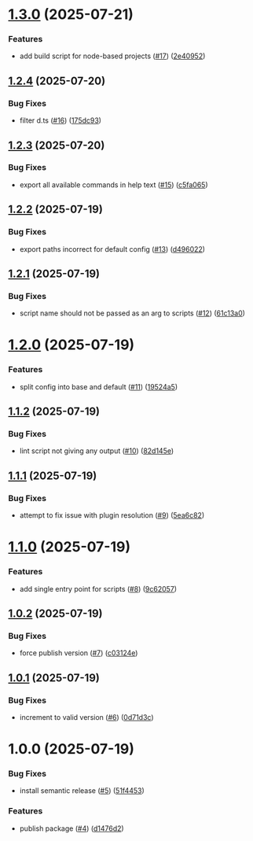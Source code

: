 # [1.3.0](https://github.com/imccausl/dev-scripts/compare/v1.2.4...v1.3.0) (2025-07-21)


### Features

* add build script for node-based projects ([#17](https://github.com/imccausl/dev-scripts/issues/17)) ([2e40952](https://github.com/imccausl/dev-scripts/commit/2e40952e7f468c8ecd4e09591d30ebbffd499573))

## [1.2.4](https://github.com/imccausl/dev-scripts/compare/v1.2.3...v1.2.4) (2025-07-20)

### Bug Fixes

- filter d.ts ([#16](https://github.com/imccausl/dev-scripts/issues/16)) ([175dc93](https://github.com/imccausl/dev-scripts/commit/175dc93de2bb6222b371666f85a439b05548e603))

## [1.2.3](https://github.com/imccausl/dev-scripts/compare/v1.2.2...v1.2.3) (2025-07-20)

### Bug Fixes

- export all available commands in help text ([#15](https://github.com/imccausl/dev-scripts/issues/15)) ([c5fa065](https://github.com/imccausl/dev-scripts/commit/c5fa065a9189348aa9936e18167a27a113cb1c28))

## [1.2.2](https://github.com/imccausl/dev-scripts/compare/v1.2.1...v1.2.2) (2025-07-19)

### Bug Fixes

- export paths incorrect for default config ([#13](https://github.com/imccausl/dev-scripts/issues/13)) ([d496022](https://github.com/imccausl/dev-scripts/commit/d496022318ebc8c0a51c04eb699be2fccbd9cf2e))

## [1.2.1](https://github.com/imccausl/dev-scripts/compare/v1.2.0...v1.2.1) (2025-07-19)

### Bug Fixes

- script name should not be passed as an arg to scripts ([#12](https://github.com/imccausl/dev-scripts/issues/12)) ([61c13a0](https://github.com/imccausl/dev-scripts/commit/61c13a02dcc4f714c5a8903052e708cc1e3f3a7c))

# [1.2.0](https://github.com/imccausl/dev-scripts/compare/v1.1.2...v1.2.0) (2025-07-19)

### Features

- split config into base and default ([#11](https://github.com/imccausl/dev-scripts/issues/11)) ([19524a5](https://github.com/imccausl/dev-scripts/commit/19524a590a1532ff4fa7e31ea3c8d024e68654d4))

## [1.1.2](https://github.com/imccausl/dev-scripts/compare/v1.1.1...v1.1.2) (2025-07-19)

### Bug Fixes

- lint script not giving any output ([#10](https://github.com/imccausl/dev-scripts/issues/10)) ([82d145e](https://github.com/imccausl/dev-scripts/commit/82d145e2de641bbb408e7df7f06f891f5a72bc8d))

## [1.1.1](https://github.com/imccausl/dev-scripts/compare/v1.1.0...v1.1.1) (2025-07-19)

### Bug Fixes

- attempt to fix issue with plugin resolution ([#9](https://github.com/imccausl/dev-scripts/issues/9)) ([5ea6c82](https://github.com/imccausl/dev-scripts/commit/5ea6c82f3417830229a1d561704cc675322f4c3c))

# [1.1.0](https://github.com/imccausl/dev-scripts/compare/v1.0.2...v1.1.0) (2025-07-19)

### Features

- add single entry point for scripts ([#8](https://github.com/imccausl/dev-scripts/issues/8)) ([9c62057](https://github.com/imccausl/dev-scripts/commit/9c620570aa7fc258477a676f37c49d6559be57ac))

## [1.0.2](https://github.com/imccausl/dev-scripts/compare/v1.0.1...v1.0.2) (2025-07-19)

### Bug Fixes

- force publish version ([#7](https://github.com/imccausl/dev-scripts/issues/7)) ([c03124e](https://github.com/imccausl/dev-scripts/commit/c03124eb302bf96f556829fc9b9418a0c3f40f74))

## [1.0.1](https://github.com/imccausl/dev-scripts/compare/v1.0.0...v1.0.1) (2025-07-19)

### Bug Fixes

- increment to valid version ([#6](https://github.com/imccausl/dev-scripts/issues/6)) ([0d71d3c](https://github.com/imccausl/dev-scripts/commit/0d71d3ca358af14c4f403f14f1a972a2d405e2eb))

# 1.0.0 (2025-07-19)

### Bug Fixes

- install semantic release ([#5](https://github.com/imccausl/dev-scripts/issues/5)) ([51f4453](https://github.com/imccausl/dev-scripts/commit/51f44531cd560da665ded47733f9e028e920e3bd))

### Features

- publish package ([#4](https://github.com/imccausl/dev-scripts/issues/4)) ([d1476d2](https://github.com/imccausl/dev-scripts/commit/d1476d25b2cb42c3976637a5e02304c2fcccc633))
